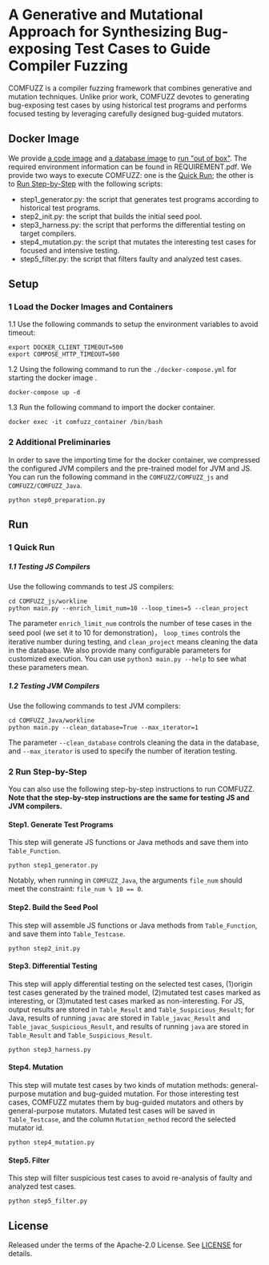 # A Generative and Mutational Approach for Synthesizing Bug-exposing Test Cases to Guide Compiler Fuzzing

COMFUZZ is a compiler fuzzing framework that combines generative and mutation techniques. Unlike prior work, COMFUZZ devotes to generating bug-exposing test cases by using historical test programs and performs focused testing by leveraging carefully designed bug-guided mutators.


## Docker Image

We provide [a code image](https://hub.docker.com/r/17604768805/comfuzz_env) and [a database image](https://hub.docker.com/r/17604768805/comfuzz_mysql) to [run "out of box"](#run). The required environment information can be found in REQUIREMENT.pdf.
We provide two ways to execute COMFUZZ: one is the [Quick Run](#1-quick-run); the other is to [Run Step-by-Step](#2-run-step-by-step) with the following scripts:

* step1_generator.py: the script that generates test programs according to historical test programs.
* step2_init.py: the script that builds the initial seed pool.
* step3_harness.py: the script that performs the differential testing on target compilers.
* step4_mutation.py: the script that mutates the interesting test cases for focused and intensive testing.
* step5_filter.py: the script that filters faulty and analyzed test cases.


## Setup

### 1 Load the Docker Images and Containers

1.1 Use the following commands to setup the environment variables to avoid timeout:

```
export DOCKER_CLIENT_TIMEOUT=500
export COMPOSE_HTTP_TIMEOUT=500
```

1.2 Using the following command to run the ```./docker-compose.yml``` for starting the docker image .

```
docker-compose up -d
```

1.3 Run the following command to import the docker container.

```
docker exec -it comfuzz_container /bin/bash
```


### 2 Additional Preliminaries
In order to save the importing time for the docker container, we compressed the configured JVM compilers and the pre-trained model for JVM and JS. You can run the following command in the `COMFUZZ/COMFUZZ_js` and `COMFUZZ/COMFUZZ_Java`.

```
python step0_preparation.py
```


## Run


### 1 Quick Run

##### 1.1 Testing JS Compilers

Use the following commands to test JS compilers:

```
cd COMFUZZ_js/workline
python main.py --enrich_limit_num=10 --loop_times=5 --clean_project
```

The parameter `enrich_limit_num` controls the number of tese cases in the seed pool (we set it to 10 for demonstration)， `loop_times` controls the iterative number during testing, and `clean_project` means cleaning the data in the database. We also provide many configurable parameters for customized execution. You can use `python3 main.py --help` to see what these parameters mean.


##### 1.2 Testing JVM Compilers
Use the following commands to test JVM compilers:

```
cd COMFUZZ_Java/workline
python main.py --clean_database=True --max_iterator=1
```

The parameter `--clean_database` controls cleaning the data in the database, and `--max_iterator` is used to specify the number of iteration testing.


### 2 Run Step-by-Step

You can also use the following step-by-step instructions to run COMFUZZ. **Note that the step-by-step instructions are the same for testing JS and JVM compilers.**

#### Step1. Generate Test Programs

This step will generate JS functions or Java methods and save them into `Table_Function`.

```
python step1_generator.py
```

Notably, when running in `COMFUZZ_Java`, the arguments `file_num` should meet the constraint: `file_num % 10 == 0`.

#### Step2. Build the Seed Pool

This step will assemble JS functions or Java methods from `Table_Function`, and save them into `Table_Testcase`.

```
python step2_init.py
```

#### Step3. Differential Testing

This step will apply differential testing on the selected test cases, (1)origin test cases generated by the trained model, (2)mutated test cases marked as interesting, or (3)mutated test cases marked as non-interesting. For JS, output results are stored in `Table_Result` and `Table_Suspicious_Result`; for Java, results of running `javac` are stored in `Table_javac_Result` and `Table_javac_Suspicious_Result`, and results of running `java` are stored in `Table_Result` and `Table_Suspicious_Result`.

```
python step3_harness.py
```

#### Step4. Mutation

This step will mutate test cases by two kinds of mutation methods: general-purpose mutation and bug-guided mutation. For those interesting test cases, COMFUZZ mutates them by bug-guided mutators and others by general-purpose mutators. Mutated test cases will be saved in `Table_Testcase`, and the column `Mutation_method` record the selected mutator id.

```
python step4_mutation.py
```

#### Step5. Filter

This step will filter suspicious test cases to avoid re-analysis of faulty and analyzed test cases.

```
python step5_filter.py
```

## License
Released under the terms of the Apache-2.0 License. See [LICENSE](https://github.com/NWU-NISL-Fuzzing/COMFUZZ/blob/main/LICENSE) for details.
